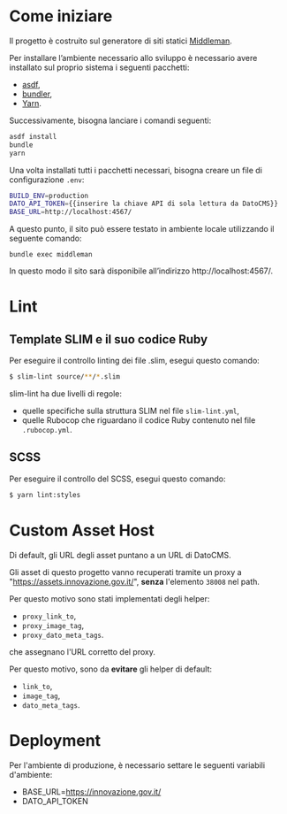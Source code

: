 # Come iniziare

Il progetto è costruito sul generatore di siti statici [Middleman](https://middlemanapp.com/).

Per installare l’ambiente necessario allo sviluppo è necessario avere installato
sul proprio sistema i seguenti pacchetti:

* [asdf](https://asdf-vm.com/#/),
* [bundler](https://bundler/),
* [Yarn](https://yarnpkg.com/).

Successivamente, bisogna lanciare i comandi seguenti:

```sh
asdf install
bundle
yarn
```

Una volta installati tutti i pacchetti necessari, bisogna creare un file di
configurazione `.env`:

```sh
BUILD_ENV=production
DATO_API_TOKEN={{inserire la chiave API di sola lettura da DatoCMS}}
BASE_URL=http://localhost:4567/
```

A questo punto, il sito può essere testato in ambiente locale utilizzando
il seguente comando:

`bundle exec middleman`

In questo modo il sito sarà disponibile all’indirizzo http://localhost:4567/.

# Lint

## Template SLIM e il suo codice Ruby

Per eseguire il controllo linting dei file .slim, esegui questo comando:

```sh
$ slim-lint source/**/*.slim
```

slim-lint ha due livelli di regole:

* quelle specifiche sulla struttura SLIM nel file `slim-lint.yml`,
* quelle Rubocop che riguardano il codice Ruby contenuto nel file
  `.rubocop.yml`.

## SCSS

Per eseguire il controllo del SCSS, esegui questo comando:

```sh
$ yarn lint:styles
```

# Custom Asset Host

Di default, gli URL degli asset puntano a un URL di DatoCMS.

Gli asset di questo progetto vanno recuperati tramite un proxy
a "https://assets.innovazione.gov.it/", **senza** l'elemento
`38008` nel path.

Per questo motivo sono stati implementati degli helper:

* `proxy_link_to`,
* `proxy_image_tag`,
* `proxy_dato_meta_tags`.

che assegnano l'URL corretto del proxy.

Per questo motivo, sono da **evitare** gli helper di default:

* `link_to`,
* `image_tag`,
* `dato_meta_tags`.

# Deployment

Per l'ambiente di produzione, è necessario settare le seguenti variabili d'ambiente:

* BASE_URL=https://innovazione.gov.it/
* DATO_API_TOKEN
